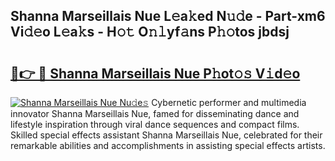 ## Shanna Marseillais Nue L𝚎a𝚔ed N𝚞𝚍e - Part-xm6 Vi𝚍𝚎o L𝚎a𝚔s - H𝚘𝚝 O𝚗𝚕yf𝚊ns P𝚑𝚘tos jbdsj

# <h2><a href="http://kff0nhk.oniu.top/?m=Shanna+Marseillais+Nue">🔗👉 🔴 Shanna Marseillais Nue P𝚑ot𝚘𝚜 V𝚒d𝚎o</a></h2>

[![Shanna Marseillais Nue Nu𝚍e𝚜](https://i.imgur.com/0qMVB7G.gif)](http://kff0nhk.oniu.top/?m=Shanna+Marseillais+Nue)
Cybernetic performer and multimedia innovator Shanna Marseillais Nue, famed for disseminating dance and lifestyle inspiration through viral dance sequences and compact films. Skilled special effects assistant Shanna Marseillais Nue, celebrated for their remarkable abilities and accomplishments in assisting special effects artists.  
